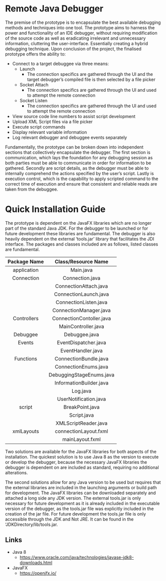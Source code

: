 # Remote Java Debugger

The premise of the prototype is to encapsulate the best available debugging methods and techniques into one tool. The prototype aims to harness the power and functionality of an IDE debugger, without requiring modification of the source code as well as eradicating irrelevant and unnecessary information, cluttering the user-interface. Essentially creating a hybrid debugging technique. Upon conclusion of the project, the finalised prototype offers the ability to:
 
* Connect to a target debuggee via three means: 
  * Launch  
     * The connection specifics are gathered through the UI and the target debugger’s compiled file is then selected by a file picker 
  * Socket Attach 
     * The connection specifics are gathered through the UI and used to attempt the remote connection 
  * Socket Listen 
     * The connection specifics are gathered through the UI and used to attempt the remote connection 
* View source code line numbers to assist script development 
* Upload XML Script files via a file picker 
* Execute script commands 
* Display relevant variable information  
* Log relevant debugger and debuggee events separately 

Fundamentally, the prototype can be broken down into independent sections that collectively encapsulate the debugger. The first section is communication, which lays the foundation for any debugging session as both parties must be able to communicate in order for information to be gathered. Secondly are script details, as the debugger must be able to internally comprehend the actions specified by the user’s script. Lastly is execution control, which is the capability to apply scripted command to the correct time of execution and ensure that consistent and reliable reads are taken from the debuggee.  

# Quick Installation Guide
The prototype is dependent on the JavaFX libraries which are no longer part of the standard Java JDK. For the debugger to be launched or for future development these libraries are fundamental. The debugger is also heavily dependent on the external ‘tools.jar’ library that facilitates the JDI interface.  The packages and classes included are as follows, listed classes are fundamental. 

| Package Name |   Class/Resource Name    |
| :----------: | :----------------------: |
| application  |        Main.java         |
| Connection   |     Connection.java      |
|              |  ConnectionAttach.java   |
|              |  ConnectionLaunch.java   |
|              |  ConnectionListen.java   |
|              |  ConnectionManager.java  |
| Controllers  | ConnectionContoller.java |
|              |   MainController.java    |
| Debuggee     |      Debuggee.java       |
| Events       |   EventDispatcher.java   |
|              |    EventHandler.java     |
| Functions    |  ConnectionBundle.java   |
|              |   ConnectionEnums.java   |
|              | DebuggingStageEnums.java |
|              | InformationBuilder.java  |
|              |         Log.java         |
|              |  UserNotification.java   |
| script       |     BreakPoint.java      |
|              |       Script.java        |
|              |   XMLScriptReader.java   |
| xmlLayouts   |  connectionLayout.fxml   |
|              |     mainLayout.fxml      |

Two solutions are available for the JavaFX libraries for both aspects of the installation. The quickest solution is to use Java 8 as the version to execute or develop the debugger, because the necessary JavaFX libraries the debugger is dependent on are included as standard, requiring no additional alterations. 

The second solutions allow for any Java version to be used but requires that the external libraries are included in the launching arguments or build path for development. The JavaFX libraries can be downloaded separately and attached a long side any JDK version. The external tools.jar is only necessary for future development as it is already included in the executable version of the debugger, as the tools.jar file was explicitly included in the creation of the jar file. For future development the tools.jar file is only accessible through the JDK and Not JRE. It can be found in the ‘JDKDirectory/lib/tools.jar.  

## Links

* Java 8
  * https://www.oracle.com/java/technologies/javase-jdk8-downloads.html 
* JavaFX
  * https://openjfx.io/

